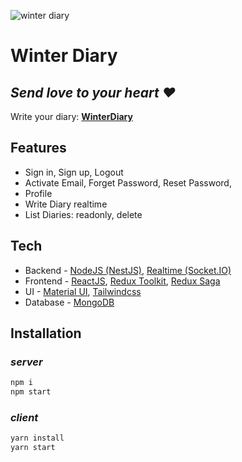 ![winter diary](client/build/logo192.png)

# Winter Diary

## _Send love to your heart ❤_

Write your diary: **[WinterDiary](https://winterdiary.netlify.app)**

## Features

- Sign in, Sign up, Logout
- Activate Email, Forget Password, Reset Password,
- Profile
- Write Diary realtime
- List Diaries: readonly, delete

## Tech

- Backend - [NodeJS (NestJS)](https://nestjs.com/), [Realtime (Socket.IO)](https://socket.io/)
- Frontend - [ReactJS](https://reactjs.org/), [Redux Toolkit](https://redux-toolkit.js.org/), [Redux Saga](https://redux-saga.js.org/)
- UI - [Material UI](https://mui.com/), [Tailwindcss](https://tailwindcss.com/)
- Database - [MongoDB](https://www.mongodb.com/)

## Installation

### _server_

```sh
npm i
npm start
```

### _client_

```sh
yarn install
yarn start
```
